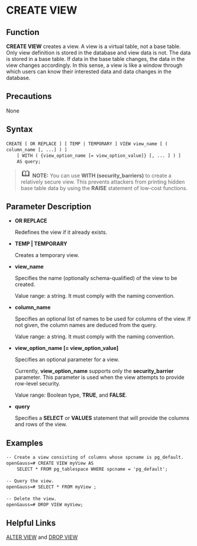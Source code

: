 # CREATE VIEW<a name="EN-US_TOPIC_0289900307"></a>

## Function<a name="en-us_topic_0283137480_en-us_topic_0237122126_en-us_topic_0059779377_sc0d0ea7296f7418d8e0b1a8878cf72ba"></a>

**CREATE VIEW**  creates a view. A view is a virtual table, not a base table. Only view definition is stored in the database and view data is not. The data is stored in a base table. If data in the base table changes, the data in the view changes accordingly. In this sense, a view is like a window through which users can know their interested data and data changes in the database.

## Precautions<a name="en-us_topic_0283137480_en-us_topic_0237122126_en-us_topic_0059779377_sae4035e7748641d3bca61cd89db0e80e"></a>

None

## Syntax<a name="en-us_topic_0283137480_en-us_topic_0237122126_en-us_topic_0059779377_s3e7f4ca520974d6984e85b855c05a489"></a>

```
CREATE [ OR REPLACE ] [ TEMP | TEMPORARY ] VIEW view_name [ ( column_name [, ...] ) ]
    [ WITH ( {view_option_name [= view_option_value]} [, ... ] ) ]
    AS query;
```

>![](public_sys-resources/icon-note.gif) **NOTE:** 
>You can use  **WITH \(security\_barriers\)**  to create a relatively secure view. This prevents attackers from printing hidden base table data by using the  **RAISE**  statement of low-cost functions.

## Parameter Description<a name="en-us_topic_0283137480_en-us_topic_0237122126_en-us_topic_0059779377_s09c14680fd2e44bcb52cb2f114096621"></a>

-   **OR REPLACE**

    Redefines the view if it already exists.

-   **TEMP | TEMPORARY**

    Creates a temporary view.

-   **view\_name**

    Specifies the name \(optionally schema-qualified\) of the view to be created.

    Value range: a string. It must comply with the naming convention.

-   **column\_name**

    Specifies an optional list of names to be used for columns of the view. If not given, the column names are deduced from the query.

    Value range: a string. It must comply with the naming convention.

-   **view\_option\_name \[= view\_option\_value\]**

    Specifies an optional parameter for a view.

    Currently,  **view\_option\_name**  supports only the  **security\_barrier**  parameter. This parameter is used when the view attempts to provide row-level security.

    Value range: Boolean type,  **TRUE**, and  **FALSE**.

-   **query**

    Specifies a  **SELECT**  or  **VALUES**  statement that will provide the columns and rows of the view.


## Examples<a name="en-us_topic_0283137480_en-us_topic_0237122126_en-us_topic_0059779377_s66a0b4a6a1df4ba4a116c6c565a0fe9d"></a>

```
-- Create a view consisting of columns whose spcname is pg_default.
openGauss=# CREATE VIEW myView AS
    SELECT * FROM pg_tablespace WHERE spcname = 'pg_default';

-- Query the view.
openGauss=# SELECT * FROM myView ;

-- Delete the view.
openGauss=# DROP VIEW myView;
```

## Helpful Links<a name="en-us_topic_0283137480_en-us_topic_0237122126_en-us_topic_0059779377_sfc32bec2a548470ebab19d6ca7d6abe2"></a>

[ALTER VIEW](alter-view.md)  and  [DROP VIEW](drop-view.md)

